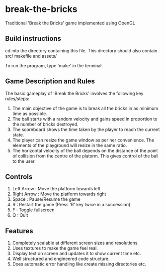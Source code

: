# break-the-bricks
Traditional 'Break the Bricks' game implemented using OpenGL

## Build instructions
cd into the directory containing this file.
This directory should also contain src/ makefile and assets/

To run the program, type 'make' in the terminal.

## Game Description and Rules

The basic gameplay of 'Break the Bricks' involves the following key rules/steps:  

1. The main objective of the game is to break all the bricks in as minimum time as possible.
3. The ball starts with a random velocity and gains speed in proportion to the number of bricks destroyed.
4. The scoreboard shows the time taken by the player to reach the current state.
5. The player can resize the game window as per her convenience. The elements of the playground will resize in the same ratio.
6. The horizontal velocity of the ball depends on the distance of the point of collision from the centre of the platorm.
   This gives control of the ball to the user.


## Controls  

1. Left Arrow : Move the platform towards left  
2. Right Arrow : Move the platform towards right  
3. Space : Pause/Resume the game  
4. R : Restart the game (Press 'R' key twice in a succession)  
5. F : Toggle fullscreen  
6. Q : Quit  

## Features

1. Completely scalable at different screen sizes and resolutions.
2. Uses textures to make the game feel real.	
3. Display text on screen and updates it to show current time etc.
4. Well structured and engineered code structure.
5. Does automatic error handling like create missing directories etc.
